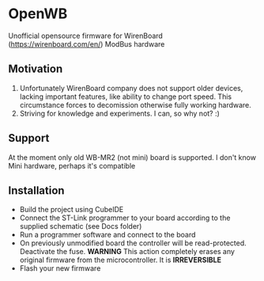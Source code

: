 OpenWB
======

Unofficial opensource firmware for WirenBoard (https://wirenboard.com/en/) ModBus hardware

## Motivation

1. Unfortunately WirenBoard company does not support older devices, lacking important features, like ability to change port speed. This circumstance forces to decomission otherwise fully working hardware.
2. Striving for knowledge and experiments. I can, so why not? :)

## Support

At the moment only old WB-MR2 (not mini) board is supported. I don't know Mini hardware, perhaps it's compatible

## Installation
* Build the project using CubeIDE
* Connect the ST-Link programmer to your board according to the supplied schematic (see Docs folder)
* Run a programmer software and connect to the board
* On previously unmodified board the controller will be read-protected. Deactivate the fuse. **WARNING** This action completely erases any original firmware from the microcontroller. It is **IRREVERSIBLE**
* Flash your new firmware

